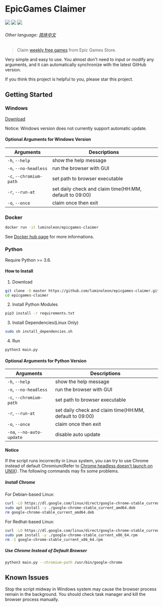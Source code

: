 # EpicGames Claimer

<!-- [START badges] -->

![](https://img.shields.io/badge/language-python-3572A5.svg) ![](https://img.shields.io/github/license/luminoleon/epicgames-claimer.svg) ![](https://img.shields.io/github/last-commit/luminoleon/epicgames-claimer.svg)

<!-- [END badges] -->

###### Other language: [简体中文](docs/README_ZH.md)

> Claim [weekly free games](https://www.epicgames.com/store/free-games) from Epic Games Store.

Very simple and easy to use. You almost don't need to input or modify any arguments, and it can automatically synchronize with the latest GitHub version.

If you think this project is helpful to you, please star this project.

## Getting Started

### Windows

[Download](https://github.com/luminoleon/epicgames-claimer/releases)

Notice: Windows version does not currently support automatic update.

#### Optional Arguments for Windows Version

| Arguments                 | Descriptions                                            |
| ------------------------- | ------------------------------------------------------- |
| `-h`, `--help`            | show the help message                                   |
| `-n`, `--no-headless`     | run the browser with GUI                                |
| `-c`, `--chromium-path`   | set path to browser executable                          |
| `-r`, `--run-at`          | set daily check and claim time(HH:MM, default to 09:00) |
| `-o`, `--once`            | claim once then exit                                    |

### Docker

``` bash
docker run -it luminoleon/epicgames-claimer
```

See [Docker hub page](https://hub.docker.com/r/luminoleon/epicgames-claimer) for more informations.

### Python

Require Python >= 3.6.

#### How to Install

1. Download

``` bash
git clone -b master https://github.com/luminoleon/epicgames-claimer.git
cd epicgames-claimer
```

2. Install Python Modules

``` bash
pip3 install -r requirements.txt
```

3. Install Dependencies(Linux Only)

``` bash
sudo sh install_dependencies.sh
```

4. Run

``` bash
python3 main.py
```

#### Optional Arguments for Python Version

| Arguments                 | Descriptions                                            |
| ------------------------- | ------------------------------------------------------- |
| `-h`, `--help`            | show the help message                                   |
| `-n`, `--no-headless`     | run the browser with GUI                                |
| `-c`, `--chromium-path`   | set path to browser executable                          |
| `-r`, `--run-at`          | set daily check and claim time(HH:MM, default to 09:00) |
| `-o`, `--once`            | claim once then exit                                    |
| `-na`, `--no-auto-update` | disable auto update                                     |

#### Notice

If the script runs incorrectly in Linux system, you can try to use Chrome instead of default Chromium(Refer to [Chrome headless doesn't launch on UNIX](https://github.com/puppeteer/puppeteer/blob/main/docs/troubleshooting.md#chrome-headless-doesnt-launch-on-unix)). The following commands may fix some problems.

##### Install Chrome

For Debian-based Linux:

``` bash
curl -LO https://dl.google.com/linux/direct/google-chrome-stable_current_amd64.deb
sudo apt install -y ./google-chrome-stable_current_amd64.deb
rm google-chrome-stable_current_amd64.deb
```

For Redhat-based Linux:

``` bash
curl -LO https://dl.google.com/linux/direct/google-chrome-stable_current_x86_64.rpm
sudo yum install -y ./google-chrome-stable_current_x86_64.rpm
rm -I google-chrome-stable_current_x86_64.rpm
```

##### Use Chrome Instead of Default Browser

``` bash
python3 main.py --chromium-path /usr/bin/google-chrome
```

## Known Issues

Stop the script midway in Windows system may cause the browser process remain in the background. You should check task manager and kill the browser process manually.
